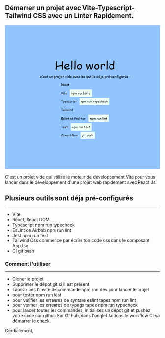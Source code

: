 ## Démarrer un projet avec Vite-Typescript-Tailwind CSS avec un Linter Rapidement.

![Screenshot](https://github.com/sylvaincodes/qs_react_ts_tailwind/blob/master/public/images/psd.png)

C'est un projet vide qui utilise le moteur de développement Vite pour vous lancer dans le développement d'une projet web rapidement avec Réact Js.

## Plusieurs outils sont déja pré-configurés
-------------------------------------------------------------------

- Vite             
- Réact, Réact DOM                
- Typescript         npm run typecheck
- EsLint de Airbnb   npm run lint
- Jest               npm run test
- Tailwind Css       commence par écrire ton code css dans le composant App.tsx
- CI                 git push 


### Comment l'utiliser
-------------------------------------------------------------------

- Cloner le projet 
- Supprimer le dépot git si il est présent 
- Tapez dans l'invite de commande npm run dev pour lancer le projet
- pour tester  npm run test 
- pour vérifier les erreures de syntaxe eslint tapez npm run lint
- pour vérifier les erreures de typage tapez npm run typecheck
- pour lancer toutes les commandez, initialisez un depot git et pushez votre code sur github
 Sur Github, dans l'onglet Actions le workflow CI va démarrer le check.


Cordialement,
